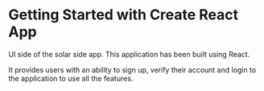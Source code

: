 # Getting Started with Create React App

UI side of the solar side app. This application has been built using React. 

It provides users with an ability to sign up, verify their account and login to the application to use all the features.
